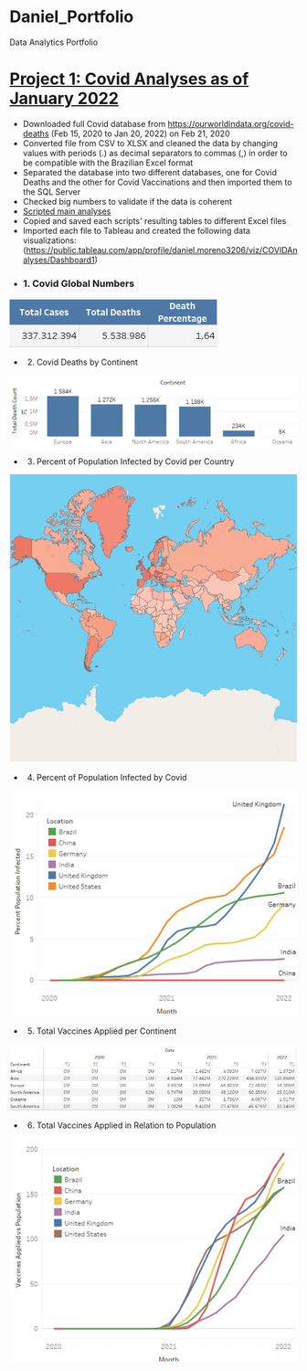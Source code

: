 # Daniel_Portfolio
Data Analytics Portfolio

# [Project 1: Covid Analyses as of January 2022](https://github.com/danihmoreno/Project-1-Covid-Analyses)
* Downloaded full Covid database from https://ourworldindata.org/covid-deaths  (Feb 15, 2020 to Jan 20, 2022) on Feb 21, 2020
* Converted file from CSV to XLSX and cleaned the data by changing values with periods (.) as decimal separators to commas (,) in order to be compatible with the Brazilian Excel format
* Separated the database into two different databases, one for Covid Deaths and the other for Covid Vaccinations and then imported them to the SQL Server
* Checked big numbers to validate if the data is coherent
* [Scripted main analyses](https://github.com/danihmoreno/Project-1-Covid-Analyses/blob/main/Project%201:%20Covid%20Analyses%20Scripts.sql)
* Copied and saved each scripts' resulting tables to different Excel files
* Imported each file to Tableau and created the following data visualizations: (https://public.tableau.com/app/profile/daniel.moreno3206/viz/COVIDAnalyses/Dashboard1)
* ### 1. Covid Global Numbers

![Covid Global Numbers](https://github.com/danihmoreno/Project-1-Covid-Analyses/blob/main/images/Covid%20Global%20Numbers.png)

* 2. Covid Deaths by Continent

![](https://github.com/danihmoreno/Project-1-Covid-Analyses/blob/main/images/Total%20Death%20Count%20by%20Continent.png)

* 3. Percent of Population Infected by Covid per Country

![](https://github.com/danihmoreno/Project-1-Covid-Analyses/blob/main/images/Percent%20of%20Population%20Infected%20by%20Covid%20per%20Country.png)

* 4. Percent of Population Infected by Covid

![](https://github.com/danihmoreno/Project-1-Covid-Analyses/blob/main/images/Percent%20of%20Population%20Infected%20by%20Covid.png)

* 5. Total Vaccines Applied per Continent

![](https://github.com/danihmoreno/Project-1-Covid-Analyses/blob/main/images/Total%20Vaccines%20Applied%20per%20Continent.png)

* 6. Total Vaccines Applied in Relation to Population

![](https://github.com/danihmoreno/Project-1-Covid-Analyses/blob/main/images/Total%20Covid%20Vaccines%20Applied%20in%20Relation%20to%20Population.png)
